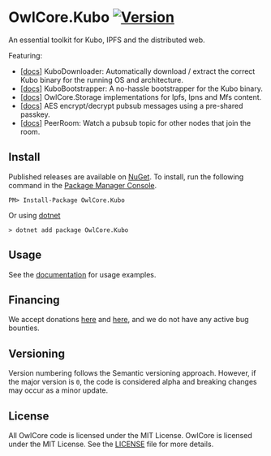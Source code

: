 # OwlCore.Kubo [![Version](https://img.shields.io/nuget/v/OwlCore.Kubo.svg)](https://www.nuget.org/packages/OwlCore.Kubo)

An essential toolkit for Kubo, IPFS and the distributed web.

Featuring:
- [[docs]](/docs/KuboDownloader.md) KuboDownloader: Automatically download / extract the correct Kubo binary for the running OS and architecture.
- [[docs]](/docs/KuboBootstrapper.md) KuboBootstrapper: A no-hassle bootstrapper for the Kubo binary.
- [[docs]](/docs/storageproviders.md) OwlCore.Storage implementations for Ipfs, Ipns and Mfs content.
- [[docs]](/docs/AesPasswordEncryptedPubSub.md) AES encrypt/decrypt pubsub messages using a pre-shared passkey.
- [[docs]](/docs/PeerRoom.md) PeerRoom: Watch a pubsub topic for other nodes that join the room.


## Install

Published releases are available on [NuGet](https://www.nuget.org/packages/OwlCore.Kubo).  To install, run the following command in the [Package Manager Console](https://docs.nuget.org/docs/start-here/using-the-package-manager-console).

    PM> Install-Package OwlCore.Kubo
    
Or using [dotnet](https://docs.microsoft.com/en-us/dotnet/core/tools/dotnet)

    > dotnet add package OwlCore.Kubo

## Usage

See the [documentation](/docs/) for usage examples.

## Financing

We accept donations [here](https://github.com/sponsors/Arlodotexe) and [here](https://www.patreon.com/arlodotexe), and we do not have any active bug bounties.

## Versioning

Version numbering follows the Semantic versioning approach. However, if the major version is `0`, the code is considered alpha and breaking changes may occur as a minor update.

## License

All OwlCore code is licensed under the MIT License. OwlCore is licensed under the MIT License. See the [LICENSE](./src/LICENSE.txt) file for more details.

